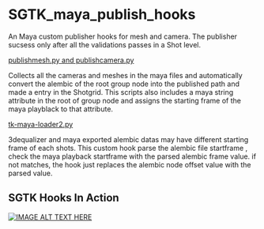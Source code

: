 # SGTK_maya_publish_hooks

An Maya custom publisher hooks for mesh and camera. The publisher sucsess only after all the validations passes in a Shot level.

<ins>publishmesh.py and publishcamera.py </ins>
 
Collects all the cameras and meshes in the maya files and automatically convert the alembic of the root group node into the published path and made a entry in the Shotgrid.
This scripts also includes a maya string attribute in the root of group node and assigns the starting frame of the maya playblack to that attribute. 

<ins>tk-maya-loader2.py</ins>

3dequalizer and maya exported alembic datas may have different starting frame of each shots.  This custom hook parse the alembic file startframe , check the maya playback startframe with the parsed alembic frame value. if not matches, the hook just replaces the alembic node offset value with the parsed value.

## SGTK Hooks In Action

[![IMAGE ALT TEXT HERE](https://img.youtube.com/vi/YOUTUBE_VIDEO_ID_HERE/0.jpg)](https://www.youtube.com/watch?v=YOUTUBE_VIDEO_ID_HERE)
